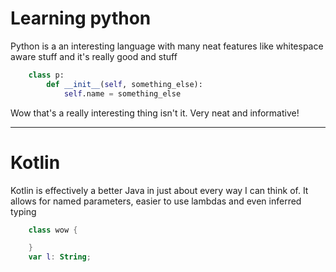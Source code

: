 # Learning python

Python is a an interesting language with many neat features like whitespace aware stuff and it's really good and stuff

```python
    class p:
        def __init__(self, something_else):
            self.name = something_else
```

Wow that's a really interesting thing isn't it. Very neat and informative!

----

# Kotlin

Kotlin is effectively a better Java in just about every way I can think of. It allows for named parameters, easier to use lambdas and even inferred typing

```kotlin
    class wow {

    }
    var l: String;
```